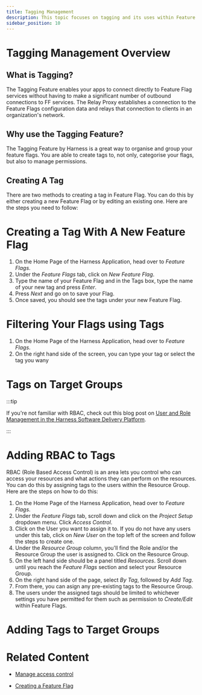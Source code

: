 ```yaml
---
title: Tagging Management
description: This topic focuses on tagging and its uses within Feature Flags.
sidebar_position: 10
---
```


# Tagging Management Overview

## What is Tagging?

The Tagging Feature enables your apps to connect directly to Feature Flag services without having to make a significant number of outbound connections to FF services. The Relay Proxy establishes a connection to the Feature Flags configuration data and relays that connection to clients in an organization's network.

## Why use the Tagging Feature?

The Tagging Feature by Harness is a great way to organise and group your feature flags. You are able to create tags to, not only, categorise your flags, but also to manage permissions. 

<!--Insert Use Case Example -->

## Creating A Tag

There are two methods to creating a tag in Feature Flag. You can do this by either creating a new Feature Flag or by editing an existing one. Here are the steps you need to follow:

<!-- Insert image of Harness Application page. -->

# Creating a Tag With A New Feature Flag

 1. On the Home Page of the Harness Application, head over to *Feature Flags*.
 2. Under the *Feature Flags* tab, click on *New Feature Flag*. 
 3. Type the name of your Feature Flag and in the Tags box, type the name of your new tag and press *Enter*. 
 4. Press *Next* and go on to save your Flag. 
 5. Once saved, you should see the tags under your new Feature Flag. 

# Filtering Your Flags using Tags

  1. On the Home Page of the Harness Application, head over to *Feature Flags*.
  2. On the right hand side of the screen, you can type your tag or select the tag you wany 

# Tags on Target Groups

<!-- Insert step by step -->
:::tip

If you're not familiar with RBAC, check out this blog post on [User and Role Management in the Harness Software Delivery Platform](https://harness.io/blog/continuous-delivery/user-role-management/).

:::

# Adding RBAC to Tags

<!-- Need to check for missing steps or misordered steps. -->

RBAC (Role Based Access Control) is an area lets you control who can access your resources and what actions they can perform on the resources. You can do this by assigning tags to the users within the Resource Group. Here are the steps on how to do this:

 1. On the Home Page of the Harness Application, head over to *Feature Flags*.
 2. Under the *Feature Flags* tab, scroll down and click on the *Project Setup* dropdown menu. Click *Access Control*. 
 3. Click on the User you want to assign it to. If you do not have any users under this tab, click on *New User* on the top left of the screen and follow the steps to create one. 
 4. Under the *Resource Group* column, you'll find the Role and/or the Resource Group the user is assigned to. Click on the Resource Group. 
 5. On the left hand side should be a panel titled *Resources*. Scroll down until you reach the *Feature Flags* section and select your Resource Group. 
 6. On the right hand side of the page, select *By Tag*, followed by *Add Tag*.
 7. From there, you can asign any pre-existing tags to the Resource Group.
 8. The users under the assigned tags should be limited to whichever settings you have permitted for them such as permission to *Create/Edit* within Feature Flags. 

# Adding Tags to Target Groups

<!-- How To Here -->



# Related Content

 - [Manage access control](/docs/feature-flags/ff-security-compliance/manage-access-control.md)

 - [Creating a Feature Flag](/docs/feature-flags/ff-creating-flag/create-a-feature-flag.md)

